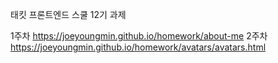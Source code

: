 태킷 프론트엔드 스쿨 12기 과제

1주차 https://joeyoungmin.github.io/homework/about-me
2주차 https://joeyoungmin.github.io/homework/avatars/avatars.html
